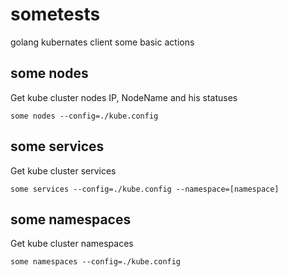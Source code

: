 # sometests
golang kubernates client some basic actions

## some nodes 
Get kube cluster nodes IP, NodeName and his statuses

``some nodes --config=./kube.config``


## some services 
Get kube cluster services

``some services --config=./kube.config --namespace=[namespace]``


## some namespaces 
Get kube cluster namespaces

``some namespaces --config=./kube.config``

